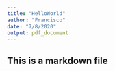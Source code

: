 ```yaml
---
title: "HelloWorld"
author: "Francisco"
date: "7/8/2020"
output: pdf_document
---
```

## This is a markdown file